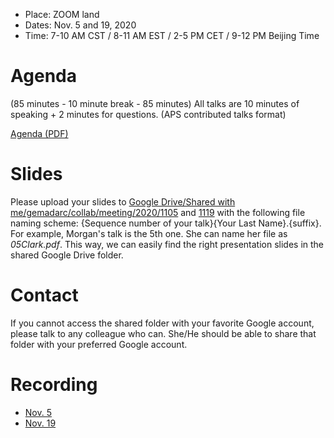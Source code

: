 - Place: ZOOM land
- Dates: Nov. 5 and 19, 2020
- Time: 7-10 AM CST / 8-11 AM EST / 2-5 PM CET / 9-12 PM Beijing Time

# Agenda

(85 minutes - 10 minute break - 85 minutes)
All talks are 10 minutes of speaking + 2 minutes for questions.
(APS contributed talks format)

[Agenda (PDF)](https://drive.google.com/uc?id=1jPHBUEBNnf2mmSh4Uc7cLkHdSq_2KCVN)

# Slides

Please upload your slides to [Google Drive/Shared with me/gemadarc/collab/meeting/2020/1105](https://drive.google.com/open?id=16ed1Gal0khlEAdCcJe-F1yOaw5MHFk15) and [1119](https://drive.google.com/open?id=1cY3E3kg6lhNTcileClVAeoxkCWcfUuYa) with the following file naming scheme: {Sequence number of your talk}{Your Last Name}.{suffix}. For example, Morgan's talk is the 5th one. She can name her file as *05Clark.pdf*. This way, we can easily find the right presentation slides in the shared Google Drive folder.

# Contact

If you cannot access the shared folder with your favorite Google account, please talk to any colleague who can. She/He should be able to share that folder with your preferred Google account.

# Recording

- [Nov. 5](https://usd.zoom.us/rec/share/efSc9TK5BwfNxzG_I7caWMgcnvL0UI1ctXqvH99he-4OMNUfviJV2VyLX-ynAgAS.1-DikO0zzLgWiuJI)
- [Nov. 19](https://usd.zoom.us/rec/share/AjOLPupkAeb6s744fvCSJRlr6a2PAScEKP3ux59TqfYNe3GwVzVjqnNjO4im5rAK.LVWmzfeGc4_i6e44)
